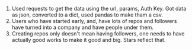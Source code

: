 1. Used requests to get the data using the url, params, Auth Key. Got data as json, converted to a dict, used pandas to make tham a csv.
2. Users who have started early, and, have lots of repos and followers have turned into a company and have people under them.
3. Creating repos only doesn't mean having followers, one needs to have actually good works to make it good and big. Stars reflect that.  